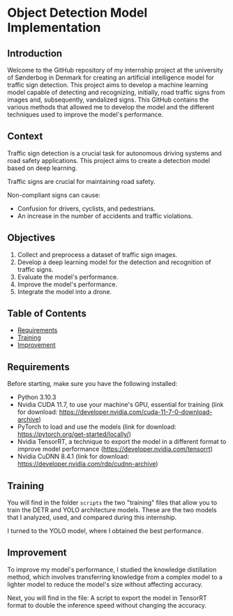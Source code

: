 
# Object Detection Model Implementation 

## Introduction

Welcome to the GitHub repository of my internship project at the university of Sønderbog in Denmark for creating an artificial intelligence model for traffic sign detection. This project aims to develop a machine learning model capable of detecting and recognizing, initially, road traffic signs from images and, subsequently, vandalized signs. This GitHub contains the various methods that allowed me to develop the model and the different techniques used to improve the model's performance.

## Context

Traffic sign detection is a crucial task for autonomous driving systems and road safety applications. This project aims to create a detection model based on deep learning.

Traffic signs are crucial for maintaining road safety.

Non-compliant signs can cause:

- Confusion for drivers, cyclists, and pedestrians.
- An increase in the number of accidents and traffic violations.

## Objectives

1. Collect and preprocess a dataset of traffic sign images.
2. Develop a deep learning model for the detection and recognition of traffic signs.
3. Evaluate the model's performance.
4. Improve the model's performance.
5. Integrate the model into a drone.


## Table of Contents

- [Requirements](#Requirements)
- [Training](#Training)
- [Improvement](#Improvement)


## Requirements

Before starting, make sure you have the following installed:

- Python 3.10.3
- Nvidia CUDA 11.7, to use your machine's GPU, essential for training (link for download: https://developer.nvidia.com/cuda-11-7-0-download-archive)
- PyTorch to load and use the models (link for download: https://pytorch.org/get-started/locally/)
- Nvidia TensorRT, a technique to export the model in a different format to improve model performance (https://developer.nvidia.com/tensorrt)
- Nvidia CuDNN 8.4.1 (link for download: https://developer.nvidia.com/rdp/cudnn-archive)

## Training

You will find in the folder `scripts` the two "training" files that allow you to train the DETR and YOLO architecture models. These are the two models that I analyzed, used, and compared during this internship.

I turned to the YOLO model, where I obtained the best performance.

## Improvement

To improve my model's performance, I studied the knowledge distillation method, which involves transferring knowledge from a complex model to a lighter model to reduce the model's size without affecting accuracy.

Next, you will find in the file: 
A script to export the model in TensorRT format to double the inference speed without changing the accuracy.